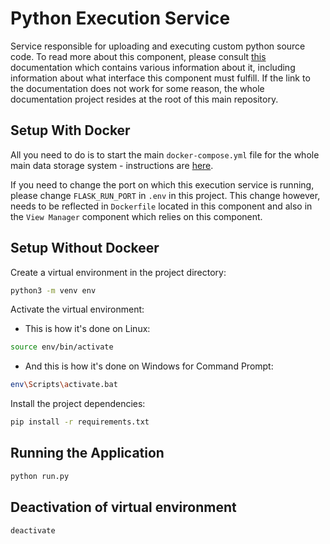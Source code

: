 # Python Execution Service

Service responsible for uploading and executing custom python source code. To read more about this component, please consult [this](https://marekstef.github.io/storage-system-documentation/docs/main-system/python-execution-service/introduction) documentation which contains various information about it, including information about what interface this component must fulfill. If the link to the documentation does not work for some reason, the whole documentation project resides at the root of this main repository.

## Setup With Docker

All you need to do is to start the main `docker-compose.yml` file for the whole main data storage system - instructions are [here](../../).

If you need to change the port on which this execution service is running, please change `FLASK_RUN_PORT` in `.env` in this project. This change however, needs to be reflected in `Dockerfile` located in this component and also in the `View Manager` component which relies on this component.

## Setup Without Dockeer

Create a virtual environment in the project directory:
```bash
python3 -m venv env
```

Activate the virtual environment:

- This is how it's done on Linux:
```bash
source env/bin/activate
```

- And this is how it's done on Windows for Command Prompt:
```bash
env\Scripts\activate.bat
```

Install the project dependencies:
```bash
pip install -r requirements.txt
```

## Running the Application

```bash
python run.py
```

## Deactivation of virtual environment

```bash
deactivate
```